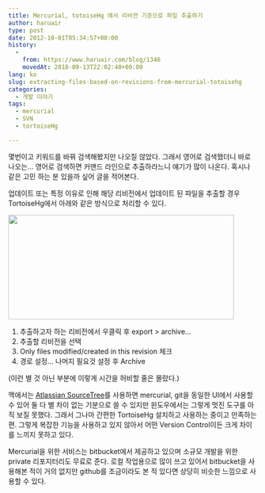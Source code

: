 ```yaml
---
title: Mercurial, totoiseHg 에서 리비전 기준으로 파일 추출하기
author: haruair
type: post
date: 2012-10-01T05:34:57+00:00
history:
  - 
    from: https://www.haruair.com/blog/1346
    movedAt: 2018-09-13T22:02:40+00:00
lang: ko
slug: extracting-files-based-on-revisions-from-mercurial-totoisehg
categories:
  - 개발 이야기
tags:
  - mercurial
  - SVN
  - tortoiseHg

---
```

몇번이고 키워드를 바꿔 검색해봤지만 나오질 않았다. 그래서 영어로 검색했더니 바로 나오는&#8230; 영어로 검색하면 커맨드 라인으로 추출하라느니 얘기가 많이 나온다. 혹시나 같은 고민 하는 분 있을까 싶어 글을 적어본다.

업데이트 또는 특정 이유로 인해 해당 리비전에서 업데이트 된 파일을 추출할 경우 TortoiseHg에서 아래와 같은 방식으로 처리할 수 있다.

[<img data-attachment-id="1347" data-permalink="https://edykim.com/blog/1346/archive" data-orig-file="https://edykim.com/wp-content/uploads/2012/10/archive.png?fit=456%2C211&ssl=1" data-orig-size="456,211" data-comments-opened="1" data-image-meta="{&quot;aperture&quot;:&quot;0&quot;,&quot;credit&quot;:&quot;&quot;,&quot;camera&quot;:&quot;&quot;,&quot;caption&quot;:&quot;&quot;,&quot;created_timestamp&quot;:&quot;0&quot;,&quot;copyright&quot;:&quot;&quot;,&quot;focal_length&quot;:&quot;0&quot;,&quot;iso&quot;:&quot;0&quot;,&quot;shutter_speed&quot;:&quot;0&quot;,&quot;title&quot;:&quot;&quot;}" data-image-title="Export > Archive&#8230;" data-image-description="" data-medium-file="https://edykim.com/wp-content/uploads/2012/10/archive.png?fit=300%2C138&ssl=1" data-large-file="https://edykim.com/wp-content/uploads/2012/10/archive.png?fit=456%2C211&ssl=1" src="https://edykim.com/wp-content/uploads/2012/10/archive.png?resize=456%2C211" alt="" title="Export > Archive..." width="456" height="211" class="aligncenter size-full wp-image-1347" srcset="https://edykim.com/wp-content/uploads/2012/10/archive.png?w=456&ssl=1 456w, https://edykim.com/wp-content/uploads/2012/10/archive.png?resize=300%2C138&ssl=1 300w" sizes="(max-width: 456px) 100vw, 456px" data-recalc-dims="1" />][1]

  1. 추출하고자 하는 리비전에서 우클릭 후 export > archive&#8230;
  2. 추출할 리비전을 선택
  3. Only files modified/created in this revision 체크
  4. 경로 설정&#8230; 나머지 필요것 설정 후 Archive

(이런 별 것 아닌 부분에 이렇게 시간을 허비할 줄은 몰랐다.)

맥에서는 <a href="www.sourcetreeapp.com" target="_blank">Atlassian SourceTree</a>를 사용하면 mercurial, git을 동일한 UI에서 사용할 수 있어 둘 다 별 차이 없는 기분으로 쓸 수 있지만 윈도우에서는 그렇게 멋진 도구를 아직 보질 못했다. 그래서 그나마 간편한 TortoiseHg 설치하고 사용하는 중이고 만족하는 편. 그렇게 복잡한 기능을 사용하고 있지 않아서 어떤 Version Control이든 크게 차이를 느끼지 못하고 있다.

Mercurial을 위한 서비스는 bitbucket에서 제공하고 있으며 소규모 개발을 위한 private 리포지터리도 무료로 준다. 로컬 작업용으로 많이 쓰고 있어서 bitbucket을 사용해본 적이 거의 없지만 github를 조금이라도 본 적 있다면 상당히 비슷한 느낌으로 사용할 수 있다.

 [1]: https://edykim.com/wp-content/uploads/2012/10/archive.png